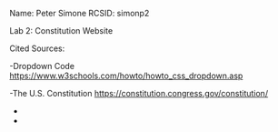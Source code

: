 Name: Peter Simone
RCSID: simonp2

Lab 2: Constitution Website

Cited Sources:

-Dropdown Code
https://www.w3schools.com/howto/howto_css_dropdown.asp

-The U.S. Constitution
https://constitution.congress.gov/constitution/

-


-